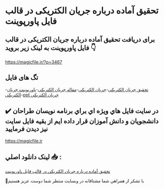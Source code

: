 # تحقیق آماده درباره جریان الکتریکی در قالب فایل پاورپوینت

## برای دریافت تحقیق آماده درباره جریان الکتریکی در قالب فایل پاورپوینت به لینک زیر بروید 👇

https://magicfile.ir/?p=3467

## تگ های فایل

-[تحقیق جریان الکتریکی](https://magicfile.ir/product/%d8%aa%d8%ad%d9%82%db%8c%d9%82-%d8%af%d8%b1%d8%a8%d8%a7%d8%b1%d9%87-%d8%ac%d8%b1%db%8c%d8%a7%d9%86-%d8%a7%d9%84%da%a9%d8%aa%d8%b1%db%8c%da%a9%db%8c-%d8%af%d8%b1-%d9%be%d8%a7%d9%88%d8%b1%d9%be%d9%88%db%8c%d9%86%d8%aa/)-[جریان الکتریکی](https://magicfile.ir/product/%d8%aa%d8%ad%d9%82%db%8c%d9%82-%d8%af%d8%b1%d8%a8%d8%a7%d8%b1%d9%87-%d8%ac%d8%b1%db%8c%d8%a7%d9%86-%d8%a7%d9%84%da%a9%d8%aa%d8%b1%db%8c%da%a9%db%8c-%d8%af%d8%b1-%d9%be%d8%a7%d9%88%d8%b1%d9%be%d9%88%db%8c%d9%86%d8%aa/)-[مقاله جریان الکتریکی](https://magicfile.ir/product/%d8%aa%d8%ad%d9%82%db%8c%d9%82-%d8%af%d8%b1%d8%a8%d8%a7%d8%b1%d9%87-%d8%ac%d8%b1%db%8c%d8%a7%d9%86-%d8%a7%d9%84%da%a9%d8%aa%d8%b1%db%8c%da%a9%db%8c-%d8%af%d8%b1-%d9%be%d8%a7%d9%88%d8%b1%d9%be%d9%88%db%8c%d9%86%d8%aa/)-[پاورپوینت جریان الکتریکی](https://magicfile.ir/product/%d8%aa%d8%ad%d9%82%db%8c%d9%82-%d8%af%d8%b1%d8%a8%d8%a7%d8%b1%d9%87-%d8%ac%d8%b1%db%8c%d8%a7%d9%86-%d8%a7%d9%84%da%a9%d8%aa%d8%b1%db%8c%da%a9%db%8c-%d8%af%d8%b1-%d9%be%d8%a7%d9%88%d8%b1%d9%be%d9%88%db%8c%d9%86%d8%aa/)-[ppt جریان الکتریکی](https://magicfile.ir/product/%d8%aa%d8%ad%d9%82%db%8c%d9%82-%d8%af%d8%b1%d8%a8%d8%a7%d8%b1%d9%87-%d8%ac%d8%b1%db%8c%d8%a7%d9%86-%d8%a7%d9%84%da%a9%d8%aa%d8%b1%db%8c%da%a9%db%8c-%d8%af%d8%b1-%d9%be%d8%a7%d9%88%d8%b1%d9%be%d9%88%db%8c%d9%86%d8%aa/)

## ✔️ در سايت فايل هاي ويژه اي براي برنامه نويسان طراحان دانشجويان و دانش آموزان قرار داده ايم از بقيه فايل سايت نيز ديدن فرماييد

https://magicfile.ir


## لينک دانلود اصلي 📥 :

[تحقیق آماده درباره جریان الکتریکی در قالب فایل پاورپوینت](https://magicfile.ir/product/%d8%aa%d8%ad%d9%82%db%8c%d9%82-%d8%af%d8%b1%d8%a8%d8%a7%d8%b1%d9%87-%d8%ac%d8%b1%db%8c%d8%a7%d9%86-%d8%a7%d9%84%da%a9%d8%aa%d8%b1%db%8c%da%a9%db%8c-%d8%af%d8%b1-%d9%be%d8%a7%d9%88%d8%b1%d9%be%d9%88%db%8c%d9%86%d8%aa/) 


🙏با تشکر از همراهي شما مشتاقانه در وبسایت منتظر شما دوست عزیز هستیم

